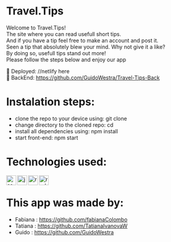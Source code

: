 # Travel.Tips

Welcome to Travel.Tips! <br />
The site where you can read usefull short tips. <br />
And if you have a tip feel free to make an account and post it. <br />
Seen a tip that absolutely blew your mind. Why not give it a like? <br />
By doing so, usefull tips stand out more! <br />
Please follow the steps below and enjoy our app<br />

:wrench: Deployed: //netlify here <br />
:paperclip: BackEnd: https://github.com/GuidoWestra/Travel-Tips-Back <br />

# Instalation steps: <br />
- clone the repo to your device using:  git clone <link> <your project name>  <br />
- change directory to the cloned repo:  cd <your project name> <br />
- install all dependencies using:       npm install<br />
- start front-end:                      npm start<br />

# Technologies used:
<img align="left" alt="css logo" width="26px" src="https://cdn.iconscout.com/icon/free/png-512/css-118-569410.png"/>
<img align="left" alt="js logo" width="26px" src="https://www.freepnglogos.com/uploads/javascript-png/javascript-vector-logo-yellow-png-transparent-javascript-vector-12.png"/>
<img align="left" alt="react logo" width="26px" src="https://cdn.iconscout.com/icon/free/png-512/react-1-282599.png"/>
<img align="left" alt="redux logo" width="26px" src="https://cdn.iconscout.com/icon/free/png-512/redux-283024.png"/>
<br />

# This app was made by: 
- Fabiana : https://github.com/fabianaColombo<br /> 
- Tatiana : https://github.com/TatianaIvanovaW<br />
- Guido   : https://github.com/GuidoWestra<br />
